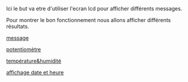 
Ici le but va etre d'utiliser l'ecran lcd pour afficher différents messages.

Pour montrer le bon fonctionnement nous allons afficher différents résultats.

[message](message)

[potentiomètre](potentiomètre)

[température&humidité](température_et_humidité)

[affichage date et heure](affichage_date_et_heure)
